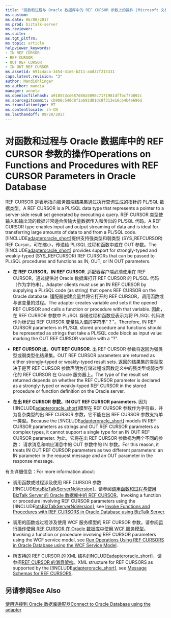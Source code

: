 ```yaml
---
title: "函数和过程与 Oracle 数据库中的 REF CURSOR 参数上的操作 |Microsoft 文档"
ms.custom: 
ms.date: 06/08/2017
ms.prod: biztalk-server
ms.reviewer: 
ms.suite: 
ms.tgt_pltfrm: 
ms.topic: article
helpviewer_keywords:
- IN REF CURSOR
- REF CURSOR
- OUT REF CURSOR
- IN OUT REF CURSOR
ms.assetid: 691c4aca-3454-41d6-b211-a4d37f215331
caps.latest.revision: "3"
author: MandiOhlinger
ms.author: mandia
manager: anneta
ms.openlocfilehash: a918553cd687d80a5898c7171981dffbcf7b092c
ms.sourcegitcommit: cb908c540d8f1a692d01dc8f313e16cb4b4e696d
ms.translationtype: MT
ms.contentlocale: zh-CN
ms.lasthandoff: 09/20/2017
---
```

# <a name="operations-on-functions-and-procedures-with-ref-cursor-parameters-in-oracle-database"></a><span data-ttu-id="0a402-102">对函数和过程与 Oracle 数据库中的 REF CURSOR 参数的操作</span><span class="sxs-lookup"><span data-stu-id="0a402-102">Operations on Functions and Procedures with REF CURSOR Parameters in Oracle Database</span></span>
<span data-ttu-id="0a402-103">REF CURSOR 是表示指向服务器端结果集通过执行查询生成的指针的 PL/SQL 数据类型。</span><span class="sxs-lookup"><span data-stu-id="0a402-103">A REF CURSOR is a PL/SQL data type that represents a pointer to a server-side result set generated by executing a query.</span></span> <span data-ttu-id="0a402-104">REF CURSOR 类型使输入和输出流的数据非常适合传输大量数据传入和传出的 PL/SQL 代码。</span><span class="sxs-lookup"><span data-stu-id="0a402-104">A REF CURSOR type enables input and output streaming of data and is ideal for transferring large amounts of data to and from a PL/SQL code.</span></span> <span data-ttu-id="0a402-105">[!INCLUDE[adapteroracle_short](../../includes/adapteroracle-short-md.md)]提供支持强类型和弱类型 (SYS_REFCURSOR) REF Cursor，可在缩小，传递给 PL/SQL 过程和函数中或在 OUT 参数。</span><span class="sxs-lookup"><span data-stu-id="0a402-105">The [!INCLUDE[adapteroracle_short](../../includes/adapteroracle-short-md.md)] provides support for strongly-typed and weakly-typed (SYS_REFCURSOR) REF CURSORs that can be passed to PL/SQL procedures and functions as IN, OUT, or IN OUT parameters.</span></span>  
  
-   <span data-ttu-id="0a402-106">**在 REF CURSOR**。</span><span class="sxs-lookup"><span data-stu-id="0a402-106">**IN REF CURSOR**.</span></span> <span data-ttu-id="0a402-107">适配器客户端必须使用在 REF CURSOR，通过提供对 Oracle 数据库打开 REF CURSOR 的 PL/SQL 代码 （作为字符串）。</span><span class="sxs-lookup"><span data-stu-id="0a402-107">Adapter clients must use an IN REF CURSOR by supplying a PL/SQL code (as string) that opens REF CURSOR on the Oracle database.</span></span> <span data-ttu-id="0a402-108">适配器创建变量并将它打开的 REF CURSOR，调用函数或与该变量的过程。</span><span class="sxs-lookup"><span data-stu-id="0a402-108">The adapter creates variable and sets it the opened REF CURSOR and calls a function or procedure with that variable.</span></span> <span data-ttu-id="0a402-109">因此，在 REF CURSOR 参数中 PL/SQL 存储过程和函数应表示为将 PL/SQL 代码块作为标记出 REF CURSOR 变量输入值的字符串"？"。</span><span class="sxs-lookup"><span data-stu-id="0a402-109">Therefore, IN REF CURSOR parameters in PL/SQL stored procedure and functions should be represented as strings that take a PL/SQL code block as input value marking the OUT REF CURSOR variable with a "?".</span></span>  
  
-   <span data-ttu-id="0a402-110">**REF CURSOR 出**。</span><span class="sxs-lookup"><span data-stu-id="0a402-110">**OUT REF CURSOR**.</span></span> <span data-ttu-id="0a402-111">出 REF CURSOR 参数将返回为强类型或弱类型化结果集。</span><span class="sxs-lookup"><span data-stu-id="0a402-111">OUT REF CURSOR parameters are returned as either strongly-typed or weakly-typed result sets.</span></span> <span data-ttu-id="0a402-112">返回的结果集的类型取决于是否 REF CURSOR 参数声明为存储过程或函数定义中的强类型或弱类型化的 REF CURSOR 在 Oracle 服务器上。</span><span class="sxs-lookup"><span data-stu-id="0a402-112">The type of the result set returned depends on whether the REF CURSOR parameter is declared as a strongly-typed or weakly-typed REF CURSOR in the stored procedure or function definition on the Oracle server.</span></span>  
  
-   <span data-ttu-id="0a402-113">**在出 REF CURSOR 参数**。</span><span class="sxs-lookup"><span data-stu-id="0a402-113">**IN OUT REF CURSOR parameters**.</span></span> <span data-ttu-id="0a402-114">因为[!INCLUDE[adapteroracle_short](../../includes/adapteroracle-short-md.md)]模型在 REF CURSOR 参数作为字符串，并为复杂类型的出 REF CURSOR 参数，它不能在出 REF CURSOR 参数支持单一类型。</span><span class="sxs-lookup"><span data-stu-id="0a402-114">Because the [!INCLUDE[adapteroracle_short](../../includes/adapteroracle-short-md.md)] models IN REF CURSOR parameters as strings and OUT REF CURSOR parameters as complex types, it cannot support a single type for an IN OUT REF CURSOR parameter.</span></span> <span data-ttu-id="0a402-115">为此，它将在出 REF CURSOR 参数视为两个不同的参数： 请求消息和响应消息中的 OUT 参数中的 IN 参数。</span><span class="sxs-lookup"><span data-stu-id="0a402-115">For this reason, it treats IN OUT REF CURSOR parameters as two different parameters: an IN parameter in the request message and an OUT parameter in the response message.</span></span>  
  
 <span data-ttu-id="0a402-116">有关详细信息：</span><span class="sxs-lookup"><span data-stu-id="0a402-116">For more information about:</span></span>  
  
-   <span data-ttu-id="0a402-117">调用函数或过程涉及使用 REF CURSOR 参数[!INCLUDE[btsBizTalkServerNoVersion](../../includes/btsbiztalkservernoversion-md.md)]，请参阅[调用函数和过程与使用 BizTalk Server 的 Oracle 数据库中的 REF CURSOR](../../adapters-and-accelerators/adapter-oracle-database/run-functions-and-procedures-with-ref-cursors-in-oracle-db-using-biztalk-server.md)。</span><span class="sxs-lookup"><span data-stu-id="0a402-117">Invoking a function or procedure involving REF CURSOR parameters using the [!INCLUDE[btsBizTalkServerNoVersion](../../includes/btsbiztalkservernoversion-md.md)], see [Invoke Functions and Procedures with REF CURSORS in Oracle Database using BizTalk Server](../../adapters-and-accelerators/adapter-oracle-database/run-functions-and-procedures-with-ref-cursors-in-oracle-db-using-biztalk-server.md).</span></span>  
  
-   <span data-ttu-id="0a402-118">调用的函数或过程涉及使用 WCF 服务模型的 REF CURSOR 参数，请参阅[运行操作使用 REF CURSOR 在 Oracle 数据库中使用 WCF 服务模型](../../adapters-and-accelerators/adapter-oracle-database/run-operations-using-ref-cursors-in-oracle-database-using-the-wcf-service-model.md)。</span><span class="sxs-lookup"><span data-stu-id="0a402-118">Invoking a function or procedure involving REF CURSOR parameters using the WCF service model, see [Run Operations Using REF CURSORS in Oracle Database using the WCF Service Model](../../adapters-and-accelerators/adapter-oracle-database/run-operations-using-ref-cursors-in-oracle-database-using-the-wcf-service-model.md).</span></span>  
  
-   <span data-ttu-id="0a402-119">所支持的 REF CURSOR 的 XML 结构[!INCLUDE[adapteroracle_short](../../includes/adapteroracle-short-md.md)]，请参阅[REF CURSOR 的消息架构](../../adapters-and-accelerators/adapter-oracle-database/message-schemas-for-ref-cursors.md)。</span><span class="sxs-lookup"><span data-stu-id="0a402-119">XML structure for REF CURSORS as supported by the [!INCLUDE[adapteroracle_short](../../includes/adapteroracle-short-md.md)], see [Message Schemas for REF CURSORS](../../adapters-and-accelerators/adapter-oracle-database/message-schemas-for-ref-cursors.md).</span></span>  
  
## <a name="see-also"></a><span data-ttu-id="0a402-120">另请参阅</span><span class="sxs-lookup"><span data-stu-id="0a402-120">See Also</span></span>  
 [<span data-ttu-id="0a402-121">使用连接到 Oracle 数据库适配器</span><span class="sxs-lookup"><span data-stu-id="0a402-121">Connect to Oracle Database using the adapter</span></span>](../../adapters-and-accelerators/adapter-oracle-database/connect-to-oracle-database-using-the-adapter.md)
